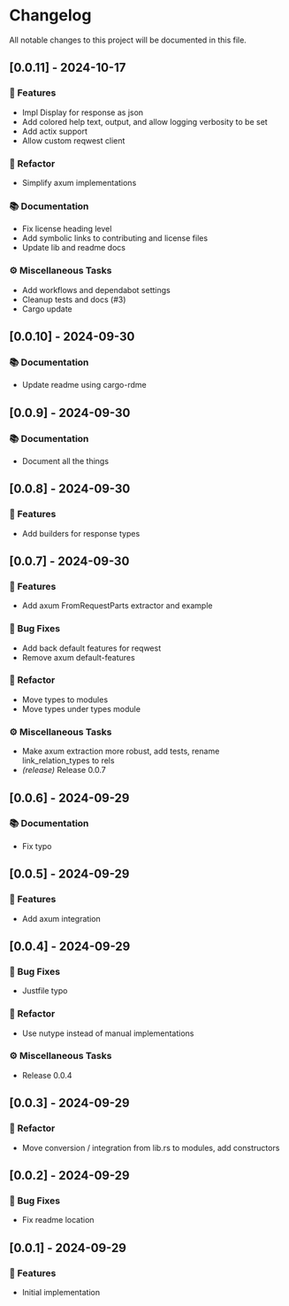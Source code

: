 <!-- markdownlint-disable no-duplicate-heading -->
# Changelog

All notable changes to this project will be documented in this file.

## [0.0.11] - 2024-10-17

### 🚀 Features

- Impl Display for response as json
- Add colored help text, output, and allow logging verbosity to be set
- Add actix support
- Allow custom reqwest client

### 🚜 Refactor

- Simplify axum implementations

### 📚 Documentation

- Fix license heading level
- Add symbolic links to contributing and license files
- Update lib and readme docs

### ⚙️ Miscellaneous Tasks

- Add workflows and dependabot settings
- Cleanup tests and docs (#3)
- Cargo update

## [0.0.10] - 2024-09-30

### 📚 Documentation

- Update readme using cargo-rdme

## [0.0.9] - 2024-09-30

### 📚 Documentation

- Document all the things

## [0.0.8] - 2024-09-30

### 🚀 Features

- Add builders for response types

## [0.0.7] - 2024-09-30

### 🚀 Features

- Add axum FromRequestParts extractor and example

### 🐛 Bug Fixes

- Add back default features for reqwest
- Remove axum default-features

### 🚜 Refactor

- Move types to modules
- Move types under types module

### ⚙️ Miscellaneous Tasks

- Make axum extraction more robust, add tests, rename link_relation_types to rels
- *(release)* Release 0.0.7

## [0.0.6] - 2024-09-29

### 📚 Documentation

- Fix typo

## [0.0.5] - 2024-09-29

### 🚀 Features

- Add axum integration

## [0.0.4] - 2024-09-29

### 🐛 Bug Fixes

- Justfile typo

### 🚜 Refactor

- Use nutype instead of manual implementations

### ⚙️ Miscellaneous Tasks

- Release 0.0.4

## [0.0.3] - 2024-09-29

### 🚜 Refactor

- Move conversion / integration from lib.rs to modules, add constructors

## [0.0.2] - 2024-09-29

### 🐛 Bug Fixes

- Fix readme location

## [0.0.1] - 2024-09-29

### 🚀 Features

- Initial implementation

<!-- generated by git-cliff -->

